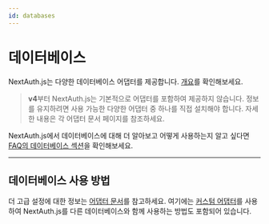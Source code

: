 ```yaml
---
id: databases
---
```

# 데이터베이스

NextAuth.js는 다양한 데이터베이스 어댑터를 제공합니다. [개요](https://authjs.dev/getting-started/database)를 확인해보세요.

> **v4**부터 NextAuth.js는 기본적으로 어댑터를 포함하여 제공하지 않습니다. 정보를 유지하려면 사용 가능한 다양한 어댑터 중 하나를 직접 설치해야 합니다. 자세한 내용은 각 어댑터 문서 페이지를 참조하세요.

NextAuth.js에서 데이터베이스에 대해 더 알아보고 어떻게 사용하는지 알고 싶다면 [FAQ의 데이터베이스 섹션](https://next-auth.js.org/faq#databases)을 확인해보세요.

___

## 데이터베이스 사용 방법[](https://next-auth.js.org/configuration/databases#how-to-use-a-database "헤딩으로 직접 링크")

더 고급 설정에 대한 정보는 [어댑터 문서](https://authjs.dev/getting-started/database)를 참고하세요. 여기에는 [커스텀 어댑터](https://authjs.dev/guides/creating-a-database-adapter)를 사용하여 NextAuth.js를 다른 데이터베이스와 함께 사용하는 방법도 포함되어 있습니다.